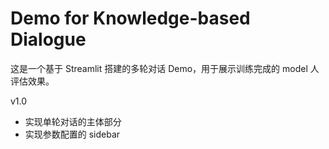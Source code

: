 # Demo for Knowledge-based Dialogue

这是一个基于 Streamlit 搭建的多轮对话 Demo，用于展示训练完成的 model 人评估效果。

v1.0
- 实现单轮对话的主体部分
- 实现参数配置的 sidebar